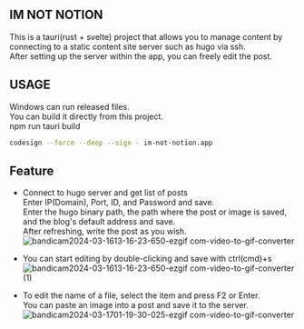 ## IM NOT NOTION
This is a tauri(rust + svelte) project that allows you to manage content by connecting to a static content site server such as hugo via ssh.   
After setting up the server within the app, you can freely edit the post.   

## USAGE
Windows can run released files.   
You can build it directly from this project.   
npm run tauri build   

```bash
codesign --force --deep --sign - im-not-notion.app
```

## Feature
* Connect to hugo server and get list of posts   
Enter IP(Domain), Port, ID, and Password and save.   
Enter the hugo binary path, the path where the post or image is saved, and the blog's default address and save.   
After refreshing, write the post as you wish.   
![bandicam2024-03-1613-16-23-650-ezgif com-video-to-gif-converter](https://github.com/parktest0325/im-not-notion/assets/52898964/3d386015-b63e-4a93-a18b-2a5b35349b34)

* You can start editing by double-clicking and save with ctrl(cmd)+s   
![bandicam2024-03-1613-16-23-650-ezgif com-video-to-gif-converter (1)](https://github.com/parktest0325/im-not-notion/assets/52898964/e9896ec0-0edf-434b-81a0-8e87ee18d778)

* To edit the name of a file, select the item and press F2 or Enter.    
You can paste an image into a post and save it to the server. 
![bandicam2024-03-1701-19-30-025-ezgif com-video-to-gif-converter](https://github.com/parktest0325/im-not-notion/assets/52898964/b9854bf4-06ca-4f88-b173-4259ee312799)
